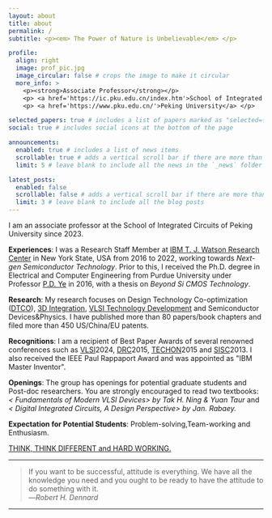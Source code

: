 ```yaml
---
layout: about
title: about
permalink: /
subtitle: <p><em> The Power of Nature is Unbelievable</em> </p> 

profile:
  align: right
  image: prof_pic.jpg
  image_circular: false # crops the image to make it circular
  more_info: >
    <p><strong>Associate Professor</strong></p>    
    <p> <a href='https://ic.pku.edu.cn/index.htm'>School of Integrated Circuits</a> </p>
    <p> <a href='https://www.pku.edu.cn/'>Peking University</a> </p>

selected_papers: true # includes a list of papers marked as "selected={true}"
social: true # includes social icons at the bottom of the page

announcements:
  enabled: true # includes a list of news items
  scrollable: true # adds a vertical scroll bar if there are more than 3 news items
  limit: 5 # leave blank to include all the news in the `_news` folder

latest_posts:
  enabled: false
  scrollable: false # adds a vertical scroll bar if there are more than 3 new posts items
  limit: 3 # leave blank to include all the blog posts
---
```


I am an associate professor at the School of Integrated Circuits of Peking University since 2023.

**Experiences**: I was a Research Staff Member at <a href='https://research.ibm.com/labs/albany/'>IBM T. J. Watson Research Center</a> in New York State, USA from 2016 to 2022, working towards _Next-gen Semiconductor Technology_. Prior to this, I received the Ph.D. degree in Electrical and Computer Engineering from Purdue University under Professor <a href='https://engineering.purdue.edu/~yep/'>P.D. Ye</a> in 2016, with a thesis on _Beyond Si CMOS Technology_. 

**Research**: My research focuses on Design Technology Co-optimization (<a href='https://www.imec-int.com/en/articles/getting-most-out-your-system'>DTCO</a>), <a href='https://spectrum.ieee.org/3d-cmos'>3D Integration</a>, <a href='https://www.semiconductor-digest.com/new-structure-transistors-for-advanced-technology-node-cmos-ics/'>VLSI Technology Development</a> and Semiconductor Devices&Physics. I have published more than 80 papers/book chapters and filed more than 450 US/China/EU patents.

**Recognitions**: I am a recipient of Best Paper Awards of several renowned conferences such as <a href='http://www.vlsisymposium.org/'>VLSI</a>2024, <a href='https://2025.deviceresearchconference.org/'>DRC</a>2015, <a href='https://www.src.org/calendar/e005106/'>TECHON</a>2015 and <a href='https://www.ieeesisc.org/'>SISC</a>2013. I also received the IEEE Paul Rappaport Award and was appointed as "IBM Master Inventor".

**Openings**: The group has openings for potential graduate students and Post-doc researchers. You are strongly encouraged to read two textbooks: _< Fundamentals of Modern VLSI Devices> by Tak H. Ning & Yuan Taur_ and _< Digital Integrated Circuits, A Design Perspective> by Jan. Rabaey._

**Expectation for Potential Students**: Problem-solving,Team-working and Enthusiasm. 

<ins>THINK, THINK DIFFERENT and HARD WORKING.</ins>

---
> If you want to be successful, attitude is everything. We have all the knowledge you need and you ought to be ready to have the attitude to do something with it. \
> —_Robert H. Dennard_
---
